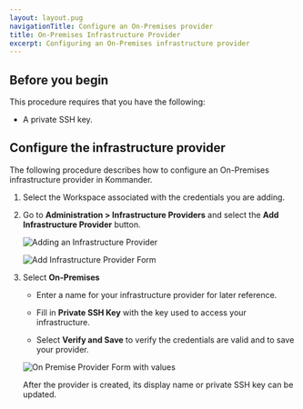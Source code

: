 ```yaml
---
layout: layout.pug
navigationTitle: Configure an On-Premises provider
title: On-Premises Infrastructure Provider
excerpt: Configuring an On-Premises infrastructure provider
---
```


## Before you begin

This procedure requires that you have the following:

- A private SSH key.

## Configure the infrastructure provider

The following procedure describes how to configure an On-Premises infrastructure provider in Kommander.

1. Select the Workspace associated with the credentials you are adding.

1. Go to **Administration > Infrastructure Providers** and select the **Add Infrastructure Provider** button.

   ![Adding an Infrastructure Provider](/dkp/kommander/1.2/img/empty-infrastructure-providers.png)

   ![Add Infrastructure Provider Form](/dkp/kommander/1.2/img/add-infrastructure-provider.png)

1. Select **On-Premises**

   - Enter a name for your infrastructure provider for later reference.

   - Fill in **Private SSH Key** with the key used to access your infrastructure.

   - Select **Verify and Save** to verify the credentials are valid and to save your provider.

   ![On Premise Provider Form with values](/dkp/kommander/1.2/img/On-prem-provider-with-values.png)

   After the provider is created, its display name or private SSH key can be updated.
